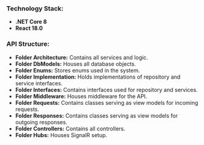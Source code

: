 ### Technology Stack:
- **.NET Core 8**
- **React 18.0**

### API Structure:
- **Folder Architecture:** Contains all services and logic.
- **Folder DbModels:** Houses all database objects.
- **Folder Enums:** Stores enums used in the system.
- **Folder Implementation:** Holds implementations of repository and service interfaces.
- **Folder Interfaces:** Contains interfaces used for repository and services.
- **Folder Middleware:** Houses middleware for the API.
- **Folder Requests:** Contains classes serving as view models for incoming requests.
- **Folder Responses:** Contains classes serving as view models for outgoing responses.
- **Folder Controllers:** Contains all controllers.
- **Folder Hubs:** Houses SignalR setup.
